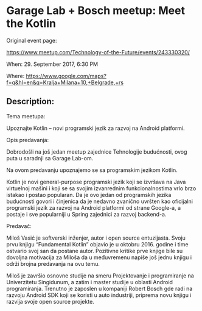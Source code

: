 # Garage Lab + Bosch meetup: Meet the Kotlin

Original event page: 

https://www.meetup.com/Technology-of-the-Future/events/243330320/

When: 29. September 2017, 6:30 PM

Where: https://www.google.com/maps?f=q&hl=en&q=Kralja+Milana+10,+Belgrade,+rs

## Description:

Tema meetupa:

Upoznajte Kotlin – novi programski jezik za razvoj na Android platformi.

Opis predavanja:

Dobrodošli na još jedan meetup zajednice Tehnologije budućnosti, ovog puta u saradnji sa Garage Lab-om.

Na ovom predavanju upoznajemo se sa programskim jezikom Kotlin.

Kotlin je novi general-purpose programski jezik koji se izvršava na Java virtuelnoj mašini i koji se sa svojim izvanrednim funkcionalnostima vrlo brzo istakao i postao popularan. Da je ovo jedan od programskih jezika budućnosti govori i činjenica da je nedavno zvanično uvršten kao oficijalni programski jezik za razvoj na Android platformi od strane Google-a, a postaje i sve popularniji u Spring zajednici za razvoj backend-a.

Predavač:

Miloš Vasić je softverski inženjer, autor i open source entuzijasta. Svoju prvu knjigu “Fundamental Kotlin” objavio je u oktobru 2016. godine i time ostvario svoj san da postane autor. Pozitivne kritike prve knjige bile su dovoljna motivacija za Miloša da u međuvremenu napiše još jednu knjigu i održi brojna predavanja na ovu temu.

Miloš je završio osnovne studije na smeru Projektovanje i programiranje na Univerzitetu Singidunum, a zatim i master studije u oblasti Android programiranja. Trenutno je zaposlen u kompaniji Robert Bosch gde radi na razvoju Android SDK koji se koristi u auto industriji, priprema novu knjigu i razvija svoje open source projekte.

